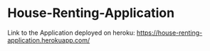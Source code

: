 # House-Renting-Application
Link to the Application deployed on heroku: 
https://house-renting-application.herokuapp.com/
